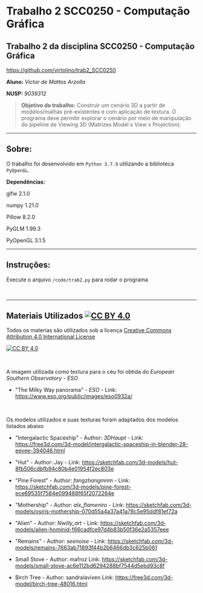 
# Trabalho 2 SCC0250 - Computação Gráfica

## Trabalho 2 da disciplina SCC0250 - Computação Gráfica

https://github.com/virtolino/trab2_SCC0250

**Aluno:** *Victor de Mattos Arzolla*

**NUSP:** *9039312*

>**Objetivo do trabalho:**
Construir um cenário 3D a partir de modelos/malhas pré-existentes e com aplicação de
textura. O programa deve permitir explorar o cenário por meio de manipulação do pipeline
de Viewing 3D (Matrizes Model x View x Projection).

___

## Sobre:
O trabalho foi desenvolvido em ```Python 3.7.9``` utilizando a biblioteca ```PyOpenGL```.

 **Dependências:**
 
glfw              2.1.0

numpy             1.21.0

Pillow            8.2.0

PyGLM             1.99.3

PyOpenGL          3.1.5


___

## Instruções:


Execute o arquivo ```/code/trab2.py``` para rodar o programa

<br />

___
## Materiais Utilizados [![CC BY 4.0][cc-by-shield]][cc-by] 



Todos os materias são utilizados sob a licença [Creative Commons Attribution 4.0 International License][cc-by]

[![CC BY 4.0][cc-by-image]][cc-by]


[cc-by]: http://creativecommons.org/licenses/by/4.0/
[cc-by-image]: https://i.creativecommons.org/l/by/4.0/88x31.png
[cc-by-shield]: https://img.shields.io/badge/License-CC%20BY%204.0-lightgrey.svg

<br />

A imagem utilizada como textura para o céu foi obtida do *European Southern Observatory - ESO*
* "The Milky Way panorama" - *ESO* - 
Link: https://www.eso.org/public/images/eso0932a/

<br />

Os modelos utilizados e suas texturas foram adaptados dos modelos listados abaixo 


* "Intergalactic Spaceship" - Author: *3DHaupt* - 
Link: https://free3d.com/3d-model/intergalactic-spaceship-in-blender-28-eevee-394046.html

* "Hut" - Author: Jay - 
Link: https://sketchfab.com/3d-models/hut-8fb506cdbfb94c80b4e01954f2ec803e

* "Pine Forest" - Author: *fangzhangmnm* - 
Link: https://sketchfab.com/3d-models/pine-forest-ece69535f7584e099488f65f2072264e


* "Mothership" - Author: *alx_flameniro* - 
Link: https://sketchfab.com/3d-models/osiris-mothership-070d55a4a37a41a78c5e95ddf81ef72a


* "Alien" - Author: *Nwilly_art* - 
Link: https://sketchfab.com/3d-models/alien-hominid-f66cadfce97d4b83b50f36e2a5357eee


* "Remains" - Author: *seenoise* - 
Link: https://sketchfab.com/3d-models/remains-7663ab71893f44b2b6466db3c625b061


* Small Stove - Author: mafroz
Link: https://sketchfab.com/3d-models/small-stove-ac6e112bd6294288bf7544d5ebd93c8f


* Birch Tree - Author: sandralavixen
Link: https://free3d.com/3d-model/birch-tree-48016.html
